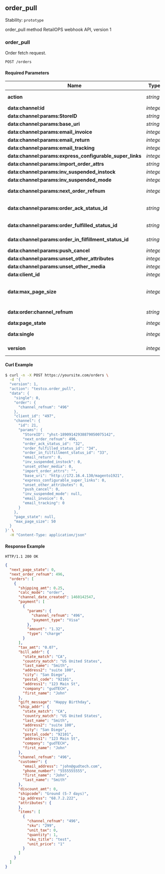 ## <a name="resource-order_pull">order_pull</a>

Stability: `prototype`

order_pull method RetailOPS webhook API, version 1

### order_pull

Order fetch request.

```
POST /orders
```

#### Required Parameters

| Name | Type | Description | Example |
| ------- | ------- | ------- | ------- |
| **action** | *string* | RetailOPS api action name | `"testco.order_pull"` |
| **data:channel:id** | *integer* |  | `21` |
| **data:channel:params:StoreID** | *string* | Store ID | `"yhst-18909142938879050075142"` |
| **data:channel:params:base_uri** | *string* | uri | `"http://172.16.4.130/magento1921"` |
| **data:channel:params:email_invoice** | *integer* | boolean | `0` |
| **data:channel:params:email_return** | *integer* | boolean | `0` |
| **data:channel:params:email_tracking** | *integer* | boolean | `0` |
| **data:channel:params:express_configurable_super_links** | *integer* | boolean | `0` |
| **data:channel:params:import_order_attrs** | *string* |  | `""` |
| **data:channel:params:inv_suspended_instock** | *integer* | boolean | `0` |
| **data:channel:params:inv_suspended_mode** | *integer* |  | `null` |
| **data:channel:params:next_order_refnum** | *integer* | next order reference number | `496` |
| **data:channel:params:order_ack_status_id** | *string* | order acknowledgement status id | `"32"` |
| **data:channel:params:order_fulfilled_status_id** | *string* | order fulfilled status id | `"34"` |
| **data:channel:params:order_in_filfillment_status_id** | *string* | order in fulfillment status id | `"33"` |
| **data:channel:params:push_cancel** | *integer* | boolean | `0` |
| **data:channel:params:unset_other_attributes** | *integer* | boolean | `0` |
| **data:channel:params:unset_other_media** | *integer* | boolean | `0` |
| **data:client_id** | *integer* | RetailOPS client id | `"497"` |
| **data:max_page_size** | *integer* | maximum number of records to include in paged response | `50` |
| **data:order:channel_refnum** | *string* | channel reference number for order | `"496"` |
| **data:page_state** | *integer* |  | `null` |
| **data:single** | *integer* | requesting single order? | `0` |
| **version** | *integer* | RetailOPS api action version | `1` |



#### Curl Example

```bash
$ curl -n -X POST https://yoursite.com/orders \
  -d '{
  "version": 1,
  "action": "testco.order_pull",
  "data": {
    "single": 0,
    "order": {
      "channel_refnum": "496"
    },
    "client_id": "497",
    "channel": {
      "id": 21,
      "params": {
        "StoreID": "yhst-18909142938879050075142",
        "next_order_refnum": 496,
        "order_ack_status_id": "32",
        "order_fulfilled_status_id": "34",
        "order_in_filfillment_status_id": "33",
        "email_return": 0,
        "inv_suspended_instock": 0,
        "unset_other_media": 0,
        "import_order_attrs": "",
        "base_uri": "http://172.16.4.130/magento1921",
        "express_configurable_super_links": 0,
        "unset_other_attributes": 0,
        "push_cancel": 0,
        "inv_suspended_mode": null,
        "email_invoice": 0,
        "email_tracking": 0
      }
    },
    "page_state": null,
    "max_page_size": 50
  }
}' \
  -H "Content-Type: application/json"
```


#### Response Example

```
HTTP/1.1 200 OK
```

```json
{
  "next_page_state": 0,
  "next_order_refnum": 496,
  "orders": [
    {
      "shipping_amt": 0.25,
      "calc_mode": "order",
      "channel_date_created": 1460142547,
      "payment": [
        {
          "params": {
            "channel_refnum": "496",
            "payment_type": "Visa"
          },
          "amount": "1.32",
          "type": "charge"
        }
      ],
      "tax_amt": "0.07",
      "bill_addr": {
        "state_match": "CA",
        "country_match": "US United States",
        "last_name": "Smith",
        "address2": "suite 100",
        "city": "San Diego",
        "postal_code": "92101",
        "address1": "123 Main St",
        "company": "gudTECH",
        "first_name": "John"
      },
      "gift_message": "Happy Birthday",
      "ship_addr": {
        "state_match": "CA",
        "country_match": "US United States",
        "last_name": "Smith",
        "address2": "suite 100",
        "city": "San Diego",
        "postal_code": "92101",
        "address1": "123 Main St",
        "company": "gudTECH",
        "first_name": "John"
      },
      "channel_refnum": "496",
      "customer": {
        "email_address": "john@gudtech.com",
        "phone_number": "5555555555",
        "first_name": "John",
        "last_name": "Smith"
      },
      "discount_amt": 0,
      "shipcode": "Ground (5-7 days)",
      "ip_address": "68.7.2.222",
      "attributes": {
      },
      "items": [
        {
          "channel_refnum": "496",
          "sku": "299",
          "unit_tax": 0,
          "quantity": 1,
          "sku_title": "test",
          "unit_price": "1"
        }
      ]
    }
  ]
}
```
